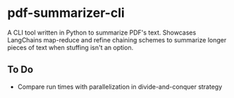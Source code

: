 # pdf-summarizer-cli

A CLI tool written in Python to summarize PDF's text. Showcases LangChains map-reduce and refine chaining schemes to summarize longer pieces of text when stuffing isn't an option.

## To Do

- Compare run times with parallelization in divide-and-conquer strategy
